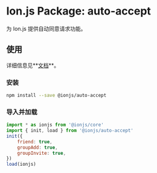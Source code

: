 # Ion.js Package: auto-accept
为 Ion.js 提供自动同意请求功能。

## 使用
详细信息见**[文档](https://ion.js.org/packages/auto-accept.html)**。

### 安装
```bash
npm install --save @ionjs/auto-accept
```

### 导入并加载
```js
import * as ionjs from '@ionjs/core'
import { init, load } from '@ionjs/auto-accept'
init({
    friend: true,
    groupAdd: true,
    groupInvite: true,
})
load(ionjs)
```
